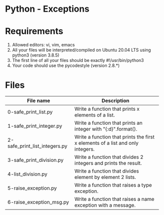 # Python - Exceptions

# Requirements
1. Allowed editors: vi, vim, emacs
2. All your files will be interpreted/compiled on Ubuntu 20.04 LTS using python3 (version 3.8.5)
3. The first line of all your files should be exactly #!/usr/bin/python3
4. Your code should use the pycodestyle (version 2.8.\*)

# Files
| File name | Description |
|-----------| ------------|
|0-safe_print_list.py | Write a function that prints x elements of a list. |
|1-safe_print_integer.py | Write a function that prints an integer with "{:d}".format(). |
|2-safe_print_list_integers.py | Write a function that prints the first x elements of a list and only integers. |
| 3-safe_print_division.py | Write a function that divides 2 integers and prints the result. |
|4-list_division.py | Write a function that divides element by element 2 lists. |
| 5-raise_exception.py | Write a function that raises a type exception. |
|6-raise_exception_msg.py | Write a function that raises a name exception with a message. |
